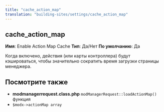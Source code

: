 ```yaml
---
title: "cache_action_map"
translation: "building-sites/settings/cache_action_map"
---
```


## cache\_action\_map

**Имя**: Enable Action Map Cache
**Тип**: Да/Нет
**По умолчанию**: Да

Когда включено, действия (или карты контроллера) будут кэшироваться, чтобы значительно сократить время загрузки страницы менеджера.

## Посмотрите также

- **modmanagerrequest.class.php** `modManagerRequest::loadActionMap()` функция
- `$modx->actionMap array`
